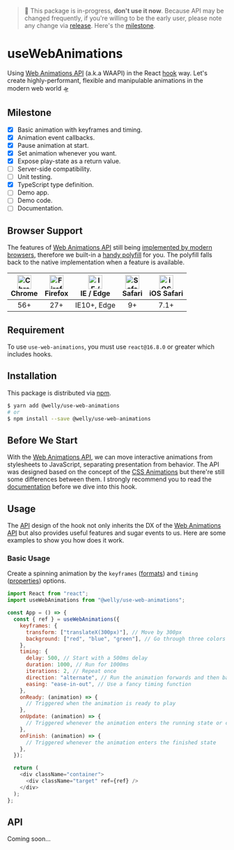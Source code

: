 > 🚧 This package is in-progress, **don't use it now**. Because API may be changed frequently, if you're willing to be the early user, please note any change via [release](https://github.com/wellyshen/use-web-animations/releases). Here's the [milestone](#milestone).

# useWebAnimations

Using [Web Animations API](https://developer.mozilla.org/en-US/docs/Web/API/Web_Animations_API) (a.k.a WAAPI) in the React [hook](https://reactjs.org/docs/hooks-custom.html#using-a-custom-hook) way. Let's create highly-performant, flexible and manipulable animations in the modern web world 🛸

## Milestone

- [x] Basic animation with keyframes and timing.
- [x] Animation event callbacks.
- [x] Pause animation at start.
- [x] Set animation whenever you want.
- [x] Expose play-state as a return value.
- [ ] Server-side compatibility.
- [ ] Unit testing.
- [x] TypeScript type definition.
- [ ] Demo app.
- [ ] Demo code.
- [ ] Documentation.

## Browser Support

The features of [Web Animations API](https://developer.mozilla.org/en-US/docs/Web/API/Web_Animations_API) still being [implemented by modern browsers](https://caniuse.com/#feat=web-animation), therefore we built-in a [handy polyfill](https://github.com/web-animations/web-animations-js) for you. The polyfill falls back to the native implementation when a feature is available.

| <img src="https://raw.githubusercontent.com/alrra/browser-logos/master/src/chrome/chrome_48x48.png" alt="Chrome" width="32px" height="32px" /><br/>Chrome | <img src="https://raw.githubusercontent.com/alrra/browser-logos/master/src/firefox/firefox_48x48.png" alt="Firefox" width="32px" height="32px" /><br/>Firefox | <img src="https://raw.githubusercontent.com/alrra/browser-logos/master/src/edge/edge_48x48.png" alt="IE / Edge" width="32px" height="32px" /><br/>IE / Edge | <img src="https://raw.githubusercontent.com/alrra/browser-logos/master/src/safari/safari_48x48.png" alt="Safari" width="32px" height="32px" /><br/>Safari | <img src="https://raw.githubusercontent.com/alrra/browser-logos/master/src/safari-ios/safari-ios_48x48.png" alt="iOS Safari" width="32px" height="32px" /><br/>iOS Safari |
| :-------------------------------------------------------------------------------------------------------------------------------------------------------: | :-----------------------------------------------------------------------------------------------------------------------------------------------------------: | :---------------------------------------------------------------------------------------------------------------------------------------------------------: | :-------------------------------------------------------------------------------------------------------------------------------------------------------: | :-----------------------------------------------------------------------------------------------------------------------------------------------------------------------: |
|                                                                            56+                                                                            |                                                                              27+                                                                              |                                                                         IE10+, Edge                                                                         |                                                                            9+                                                                             |                                                                                   7.1+                                                                                    |

## Requirement

To use `use-web-animations`, you must use `react@16.8.0` or greater which includes hooks.

## Installation

This package is distributed via [npm](https://www.npmjs.com/package/@welly/use-web-animations).

```sh
$ yarn add @welly/use-web-animations
# or
$ npm install --save @welly/use-web-animations
```

## Before We Start

With the [Web Animations API](https://developer.mozilla.org/en-US/docs/Web/API/Web_Animations_API), we can move interactive animations from stylesheets to JavaScript, separating presentation from behavior. The API was designed based on the concept of the [CSS Animations](https://developer.mozilla.org/en-US/docs/Web/CSS/CSS_Animations/Using_CSS_animations) but there're still some differences between them. I strongly recommend you to read the [documentation](https://developer.mozilla.org/en-US/docs/Web/API/Web_Animations_API/Using_the_Web_Animations_API) before we dive into this hook.

## Usage

The [API](#api) design of the hook not only inherits the DX of the [Web Animations API](https://developer.mozilla.org/en-US/docs/Web/API/Web_Animations_API) but also provides useful features and sugar events to us. Here are some examples to show you how does it work.

### Basic Usage

Create a spinning animation by the `keyframes` ([formats](https://developer.mozilla.org/en-US/docs/Web/API/Web_Animations_API/Keyframe_Formats)) and `timing` ([properties](https://developer.mozilla.org/en-US/docs/Web/API/EffectTiming)) options.

```js
import React from "react";
import useWebAnimations from "@welly/use-web-animations";

const App = () => {
  const { ref } = useWebAnimations({
    keyframes: {
      transform: ["translateX(300px)"], // Move by 300px
      background: ["red", "blue", "green"], // Go through three colors
    },
    timing: {
      delay: 500, // Start with a 500ms delay
      duration: 1000, // Run for 1000ms
      iterations: 2, // Repeat once
      direction: "alternate", // Run the animation forwards and then backwards
      easing: "ease-in-out", // Use a fancy timing function
    },
    onReady: (animation) => {
      // Triggered when the animation is ready to play
    },
    onUpdate: (animation) => {
      // Triggered whenever the animation enters the running state or changes state
    },
    onFinish: (animation) => {
      // Triggered whenever the animation enters the finished state
    },
  });

  return (
    <div className="container">
      <div className="target" ref={ref} />
    </div>
  );
};
```

## API

Coming soon...

